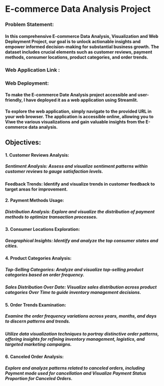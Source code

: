 # E-commerce Data Analysis Project

### Problem Statement:

#### In this comprehensive E-commerce Data Analysis, Visualization and Web Deployment Project, our goal is to unlock actionable insights and empower informed decision-making for substantial business growth. The dataset includes crucial elements such as customer reviews, payment methods, consumer locations, product categories, and order trends.

### Web Application Link : 

### Web Deployment: 
#### To make the E-commerce Date Analysis project accessible and user-friendly, I have deployed it as a web application using Streamlit.
#### To explore the web application, simply navigate to the provided URL in your web browser. The application is accessible online, allowing you to Viwe the various visualizations and gain valuable insights from the E-commerce data analysis.

## Objectives:

#### 1. Customer Reviews Analysis:
##### Sentiment Analysis: Assess and visualize sentiment patterns within customer reviews to gauge satisfaction levels.
#### Feedback Trends: Identify and visualize trends in customer feedback to target areas for improvement.

#### 2. Payment Methods Usage:
##### Distribution Analysis: Explore and visualize the distribution of payment methods to optimize transaction processes.

#### 3. Consumer Locations Exploration:
##### Geographical Insights: Identify and analyze the top consumer states and cities.

#### 4. Product Categories Analysis: 
##### Top-Selling Categories: Analyze and visualize top-selling product categories based on order frequency.
##### Sales Distribution Over Date: Visualize sales distribution across product categories Over Time to guide inventory management decisions.

#### 5. Order Trends Examination:
##### Examine the order frequency variations across years, months, and days to discern patterns and trends.
##### Utilize data visualization techniques to portray distinctive order patterns, offering insights for refining inventory management, logistics, and targeted marketing campaigns.

#### 6. Canceled Order Analysis:
##### Explore and analyze patterns related to canceled orders, including Payment mode used for cancellation and Visualize Payment Status Proportion for Canceled Orders.



